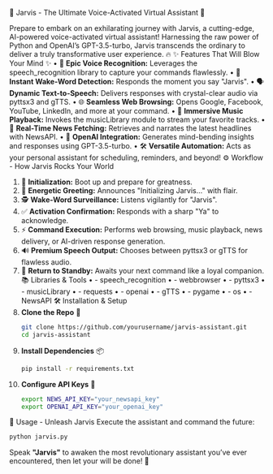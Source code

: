 🚀 Jarvis - The Ultimate Voice-Activated Virtual Assistant 🤖


Prepare to embark on an exhilarating journey with Jarvis, a cutting-edge, AI-powered voice-activated virtual assistant! Harnessing the raw power of Python and OpenAI’s GPT-3.5-turbo, Jarvis transcends the ordinary to deliver a truly transformative user experience. 🔥
✨ Features That Will Blow Your Mind ✨
•	🎤 ****Epic Voice Recognition:**** Leverages the speech_recognition library to capture your commands flawlessly.
•	🔔 **Instant Wake-Word Detection:** Responds the moment you say "Jarvis".
•	🗣️ **Dynamic Text-to-Speech:** Delivers responses with crystal-clear audio via pyttsx3 and gTTS.
•	🌐 **Seamless Web Browsing:** Opens Google, Facebook, YouTube, LinkedIn, and more at your command.
•	🎵 **Immersive Music Playback:** Invokes the musicLibrary module to stream your favorite tracks.
•	📰 **Real-Time News Fetching:** Retrieves and narrates the latest headlines with NewsAPI.
•	🤯 **OpenAI Integration:** Generates mind-bending insights and responses using GPT-3.5-turbo.
•	🛠️ **Versatile Automation:** Acts as your personal assistant for scheduling, reminders, and beyond!
⚙️ Workflow - How Jarvis Rocks Your World
1.	🚀 **Initialization:** Boot up and prepare for greatness.
2.	💬 **Energetic Greeting:** Announces "Initializing Jarvis..." with flair.
3.	🕵️ **Wake-Word Surveillance:** Listens vigilantly for "Jarvis".
4.	✅ **Activation Confirmation:** Responds with a sharp "Ya" to acknowledge.
5.	⚡ **Command Execution:** Performs web browsing, music playback, news delivery, or AI-driven response generation.
6.	🔊 **Premium Speech Output:** Chooses between pyttsx3 or gTTS for flawless audio.
7.	🔄 **Return to Standby:** Awaits your next command like a loyal companion.
📚 Libraries & Tools
•	- speech_recognition
•	- webbrowser
•	- pyttsx3
•	- musicLibrary
•	- requests
•	- openai
•	- gTTS
•	- pygame
•	- os
•	- NewsAPI
🛠️ Installation & Setup
1. **Clone the Repo** 🚀
   ```bash
   git clone https://github.com/yourusername/jarvis-assistant.git
   cd jarvis-assistant
   ```
2. **Install Dependencies** 📦
   ```bash
   pip install -r requirements.txt
   ```
3. **Configure API Keys** 🔑
   ```bash
   export NEWS_API_KEY="your_newsapi_key"
   export OPENAI_API_KEY="your_openai_key"
   ```
🎯 Usage - Unleash Jarvis
Execute the assistant and command the future:
```bash
python jarvis.py
```
Speak **"Jarvis"** to awaken the most revolutionary assistant you’ve ever encountered, then let your will be done! 🌟
